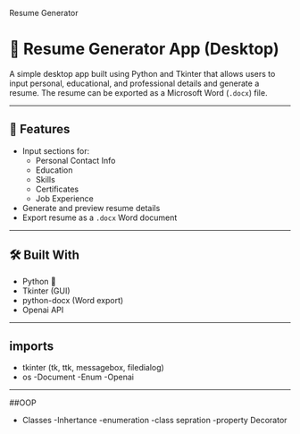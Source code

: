 Resume Generator 
# 📝 Resume Generator App (Desktop)

A simple desktop app built using Python and Tkinter that allows users to input personal, educational, and professional details and generate a resume. The resume can be exported as a Microsoft Word (`.docx`) file.

---

## 🚀 Features

- Input sections for:
  - Personal Contact Info
  - Education
  - Skills
  - Certificates
  - Job Experience
- Generate and preview resume details
- Export resume as a `.docx` Word document

---

## 🛠️ Built With

- Python 🐍
- Tkinter (GUI)
- python-docx (Word export)
- Openai API

---
## imports
- tkinter (tk, ttk, messagebox, filedialog)
- os
-Document
-Enum
-Openai
---
##OOP 
- Classes
-Inhertance
-enumeration
-class sepration 
-property Decorator 





